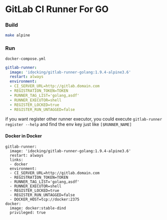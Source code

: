 GitLab CI Runner For GO
=======================


### Build

```bash
make alpine
```

### Run 


`docker-compose.yml`

```yml
gitlab-runner:
  image: 'idocking/gitlab-runner-golang:1.9.4-alpine3.6'
  restart: always
  environment:
  - CI_SERVER_URL=http://gitlab.domain.com
  - REGISTRATION_TOKEN=TOKEN
  - RUNNER_TAG_LIST='golang,asdf'
  - RUNNER_EXECUTOR=shell
  - REGISTER_LOCKED=true
  - REGISTER_RUN_UNTAGGED=false
```


if you want register other runner executor, you could execute `gitlab-runner register --help` and find the env key just like `[$RUNNER_NAME]`



#### Docker in Docker

```
gitlab-runner:
  image: 'idocking/gitlab-runner-golang:1.9.4-alpine3.6'
  restart: always
  links:
  - docker
  environment:
  - CI_SERVER_URL=http://gitlab.domain.com
  - REGISTRATION_TOKEN=TOKEN
  - RUNNER_TAG_LIST='golang,asdf'
  - RUNNER_EXECUTOR=shell
  - REGISTER_LOCKED=true
  - REGISTER_RUN_UNTAGGED=false
  - DOCKER_HOST=tcp://docker:2375
docker:
  image: docker:stable-dind
  privileged: true
```